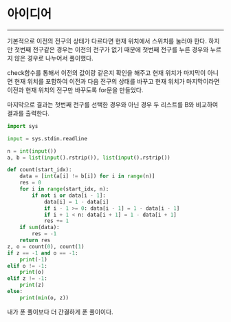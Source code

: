 # 아이디어
---------------
기본적으로 이전의 전구의 상태가 다르다면 현재 위치에서 스위치를 눌러야 한다. 
하지만 첫번째 전구같은 경우는 이전의 전구가 없기 때문에 첫번째 전구를 누른 경우와 누르지 않은 경우로 나누어서 풀이했다.

check함수를 통해서 이전의 값이랑 같은지 확인을 해주고 현재 위치가 마지막이 아니면 현재 위치를 포함하여 이전과 다음 전구의 상태를 바꾸고 
현재 위치가 마지막이라면 이전과 현재 위치의 전구만 바꾸도록 for문을 만들었다.

마지막으로 결과는 첫번째 전구를 선택한 경우와 아닌 경우 두 리스트를 B와 비교하여 결과를 출력한다.
```python
import sys

input = sys.stdin.readline

n = int(input())
a, b = list(input().rstrip()), list(input().rstrip())

def count(start_idx):
    data = [int(a[i] != b[i]) for i in range(n)]
    res = 0
    for i in range(start_idx, n):
        if not i or data[i - 1]:
            data[i] = 1 - data[i]
            if i - 1 >= 0: data[i - 1] = 1 - data[i - 1]
            if i + 1 < n: data[i + 1] = 1 - data[i + 1]
            res += 1
    if sum(data):
        res = -1
    return res
z, o = count(0), count(1)
if z == -1 and o == -1:
    print(-1)
elif o != -1:
    print(o)
elif z != -1:
    print(z)
else:
    print(min(o, z))
```
내가 푼 풀이보다 더 간결하게 푼 풀이이다.
